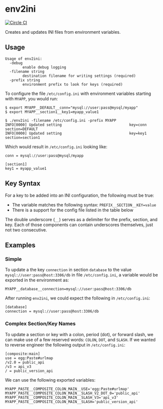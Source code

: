 # env2ini

[![Circle CI](https://circleci.com/gh/nextrevision/env2ini.svg?style=svg)](https://circleci.com/gh/nextrevision/env2ini)

Creates and updates INI files from environment variables.

## Usage

```
Usage of env2ini:
  -debug
        enable debug logging
  -filename string
        destination filename for writing settings (required)
  -prefix string
        environment prefix to look for keys (required)
```

To configure the file `/etc/config.ini` with environment variables starting
with `MYAPP`, you would run:

```
$ export MYAPP__DEFAULT__conn="mysql://user:pass@mysql/myapp"
$ export MYAPP__section1__key1=myapp_value1

$ ./env2ini -filename /etc/config.ini -prefix MYAPP
INFO[0000] Updated setting                               key=conn section=DEFAULT
INFO[0000] Updated setting                               key=key1 section=section1
```

Which would result in `/etc/config.ini` looking like:

```
conn = mysql://user:pass@mysql/myapp

[section1]
key1 = myapp_value1
```

## Key Syntax

For a key to be added into an INI configuration, the following must be true:

* The variable matches the following syntax: `PREFIX__SECTION__KEY=value`
* There is a support for the config file listed in the table below

The double underscore (`__`) serves as a delimiter for the prefix, section, and
key. Each of those components can contain underscores themselves, just not two
consecutive.

## Examples

### Simple

To update a the key `connection` in section `database` to the value
`mysql://user:pass@host:3306/db` in file `/etc/config.ini`, a variable
would be exported in the environment as:

```
MYAPP__database__connection=mysql://user:pass@host:3306/db
```

After running `env2ini`, we could expect the following in
`/etc/config.ini`:

```
[database]
connection = mysql://user:pass@host:3306/db
```

### Complex Section/Key Names

To update a section or key with a colon, period (dot), or forward slash, we can
make use of a few reserved words: `COLON`, `DOT`, and `SLASH`. If we wanted to
reverse engineer the following output in `/etc/config.ini`:

```
[composite:main]
use = egg:Paste#urlmap
/v2.0 = public_api
/v3 = api_v3
/ = public_version_api
```

We can use the following exported variables:

```
MYAPP_PASTE__COMPOSITE_COLON_MAIN__USE='egg:Paste#urlmap'
MYAPP_PASTE__COMPOSITE_COLON_MAIN__SLASH_V2_DOT_0='public_api'
MYAPP_PASTE__COMPOSITE_COLON_MAIN__SLASH_V3='api_v3'
MYAPP_PASTE__COMPOSITE_COLON_MAIN__SLASH='public_version_api'
```
